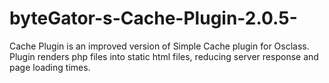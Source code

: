 byteGator-s-Cache-Plugin-2.0.5-
===============================

Cache Plugin is an improved version of Simple Cache plugin for Osclass. Plugin renders php files into static html files, reducing server response and page loading times.
